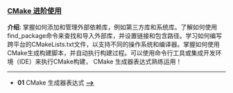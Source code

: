 ### [CMake 进阶使用](#)

**介绍**:  掌握如何添加和管理外部依赖库，例如第三方库和系统库。了解如何使用find_package命令来查找和导入外部库，并设置链接和包含路径。学习如何编写跨平台的CMakeLists.txt文件，以支持不同的操作系统和编译器。掌握如何使用CMake生成构建脚本，并自动执行构建过程。可以使用命令行工具或集成开发环境（IDE）来执行CMake构建， CMake 生成器表达式熟练运用！

----

* **01** CMake 生成器表达式 [**-->**](./contents/HighStage/CMakeGeneratorExpression.md)

